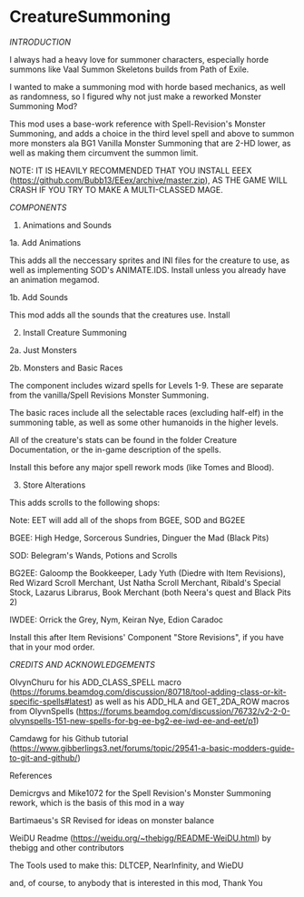 # CreatureSummoning

*INTRODUCTION*

I always had a heavy love for summoner characters, especially horde summons like Vaal Summon Skeletons builds from Path of Exile.

I wanted to make a summoning mod with horde based mechanics, as well as randomness, so I figured why not just make a reworked Monster Summoning Mod?

This mod uses a base-work reference with Spell-Revision's Monster Summoning, and adds a choice in the third level spell and above to summon more monsters ala BG1 Vanilla Monster Summoning that are 2-HD lower, as well as making them circumvent the summon limit.

NOTE: IT IS HEAVILY RECOMMENDED THAT YOU INSTALL EEEX (https://github.com/Bubb13/EEex/archive/master.zip), AS THE GAME WILL CRASH IF YOU TRY TO MAKE A MULTI-CLASSED MAGE.



*COMPONENTS*


1. Animations and Sounds

1a. Add Animations

This adds all the neccessary sprites and INI files for the creature to use, as well as implementing SOD's ANIMATE.IDS. Install unless you already have an animation megamod.

1b. Add Sounds

This mod adds all the sounds that the creatures use. Install


2. Install Creature Summoning

2a. Just Monsters

2b. Monsters and Basic Races

The component includes wizard spells for Levels 1-9. These are separate from the vanilla/Spell Revisions Monster Summoning.

The basic races include all the selectable races (excluding half-elf) in the summoning table, as well as some other humanoids in the higher levels.

All of the creature's stats can be found in the folder Creature Documentation, or the in-game description of the spells.

Install this before any major spell rework mods (like Tomes and Blood).


3. Store Alterations

This adds scrolls to the following shops:

Note: EET will add all of the shops from BGEE, SOD and BG2EE

BGEE: High Hedge, Sorcerous Sundries, Dinguer the Mad (Black Pits)

SOD: Belegram's Wands, Potions and Scrolls

BG2EE: Galoomp the Bookkeeper, Lady Yuth (Diedre with Item Revisions), Red Wizard Scroll Merchant, Ust Natha Scroll Merchant, Ribald's Special Stock, Lazarus Librarus, Book Merchant (both Neera's quest and Black Pits 2)

IWDEE: Orrick the Grey, Nym, Keiran Nye, Edion Caradoc

Install this after Item Revisions' Component "Store Revisions", if you have that in your mod order.



*CREDITS AND ACKNOWLEDGEMENTS*

OlvynChuru for his ADD_CLASS_SPELL macro (https://forums.beamdog.com/discussion/80718/tool-adding-class-or-kit-specific-spells#latest) as well as his ADD_HLA and GET_2DA_ROW macros from OlyvnSpells (https://forums.beamdog.com/discussion/76732/v2-2-0-olvynspells-151-new-spells-for-bg-ee-bg2-ee-iwd-ee-and-eet/p1)

Camdawg for his Github tutorial (https://www.gibberlings3.net/forums/topic/29541-a-basic-modders-guide-to-git-and-github/)


References

Demicrgvs and Mike1072 for the Spell Revision's Monster Summoning rework, which is the basis of this mod in a way

Bartimaeus's SR Revised for ideas on monster balance

WeiDU Readme (https://weidu.org/~thebigg/README-WeiDU.html) by thebigg and other contributors

The Tools used to make this: DLTCEP, NearInfinity, and WieDU

and, of course, to anybody that is interested in this mod, Thank You
